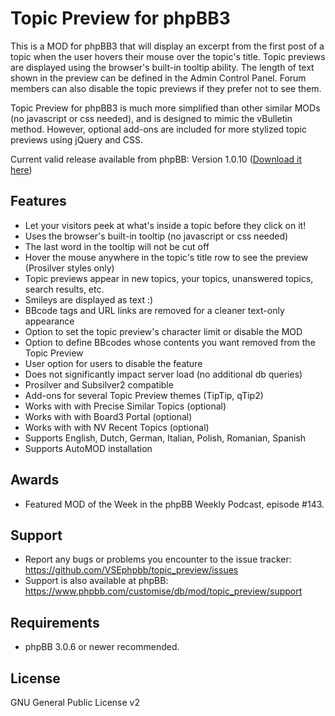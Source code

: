 Topic Preview for phpBB3
========================

This is a MOD for phpBB3 that will display an excerpt from the first post of a topic when the user hovers their mouse over the topic's title. Topic previews are displayed using the browser's built-in tooltip ability. The length of text shown in the preview can be defined in the Admin Control Panel. Forum members can also disable the topic previews if they prefer not to see them.

Topic Preview for phpBB3 is much more simplified than other similar MODs (no javascript or css needed), and is designed to mimic the vBulletin method. However, optional add-ons are included for more stylized topic previews using jQuery and CSS.

Current valid release available from phpBB: Version 1.0.10 ([Download it here](https://www.phpbb.com/customise/db/mod/topic_preview/)) 

Features
--------

* Let your visitors peek at what's inside a topic before they click on it!
* Uses the browser's built-in tooltip (no javascript or css needed)
* The last word in the tooltip will not be cut off
* Hover the mouse anywhere in the topic's title row to see the preview (Prosilver styles only)
* Topic previews appear in new topics, your topics, unanswered topics, search results, etc.
* Smileys are displayed as text :)
* BBcode tags and URL links are removed for a cleaner text-only appearance
* Option to set the topic preview's character limit or disable the MOD
* Option to define BBcodes whose contents you want removed from the Topic Preview
* User option for users to disable the feature
* Does not significantly impact server load (no additional db queries)
* Prosilver and Subsilver2 compatible
* Add-ons for several Topic Preview themes (TipTip, qTip2)
* Works with with Precise Similar Topics (optional)
* Works with with Board3 Portal (optional)
* Works with with NV Recent Topics (optional)
* Supports English, Dutch, German, Italian, Polish, Romanian, Spanish
* Supports AutoMOD installation

Awards
------

* Featured MOD of the Week in the phpBB Weekly Podcast, episode #143.

Support
-------

* Report any bugs or problems you encounter to the issue tracker: https://github.com/VSEphpbb/topic_preview/issues
* Support is also available at phpBB: https://www.phpbb.com/customise/db/mod/topic_preview/support

Requirements
------------

* phpBB 3.0.6 or newer recommended.

License
-------

GNU General Public License v2